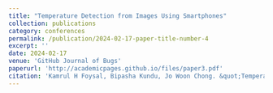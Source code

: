 ```yaml
---
title: "Temperature Detection from Images Using Smartphones"
collection: publications
category: conferences
permalink: /publication/2024-02-17-paper-title-number-4
excerpt: ''
date: 2024-02-17
venue: 'GitHub Journal of Bugs'
paperurl: 'http://academicpages.github.io/files/paper3.pdf'
citation: 'Kamrul H Foysal, Bipasha Kundu, Jo Woon Chong. &quot;Temperature Detection from Images Using Smartphones.&quot; '
---
```



